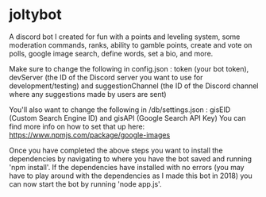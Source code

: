 # joltybot
A discord bot I created for fun with a points and leveling system, some moderation commands, ranks, ability to gamble points, create and vote on polls, google image search, define words, set a bio, and more.

Make sure to change the following in config.json :
token (your bot token), devServer (the ID of the Discord server you want to use for development/testing) and suggestionChannel (the ID of the Discord channel where any suggestions made by users are sent)

You'll also want to change the following in /db/settings.json :
gisEID (Custom Search Engine ID) and gisAPI (Google Search API Key)
You can find more info on how to set that up here: https://www.npmjs.com/package/google-images

Once you have completed the above steps you want to install the dependencies by navigating to where you have the bot saved and running 'npm install'.
If the dependencies have installed with no errors (you may have to play around with the dependencies as I made this bot in 2018) you can now start the bot by running 'node app.js'.
